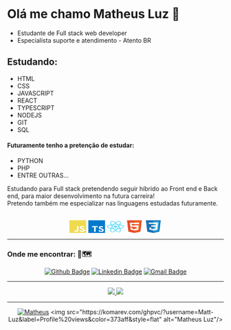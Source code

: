 # Olá me chamo Matheus Luz 👋

- Estudante de Full stack web developer
- Especialista suporte e atendimento - Atento BR

## Estudando:

- HTML
- CSS
- JAVASCRIPT
- REACT
- TYPESCRIPT
- NODEJS
- GIT
- SQL

#### Futuramente tenho a pretenção de estudar:

- PYTHON
- PHP
- ENTRE OUTRAS...

Estudando para Full stack pretendendo seguir híbrido ao Front end e Back end, para maior desenvolvimento na futura carreira! <br>
Pretendo também me especializar nas linguagens estudadas futuramente.

<div align="center" style="display: inline_block"><br>
  <img align="center" alt="Matheus-Js" height="30" width="40" src="https://raw.githubusercontent.com/devicons/devicon/master/icons/javascript/javascript-plain.svg" target= "blanq">
  <img align="center" alt="Matheus-Ts" height="30" width="40" src="https://raw.githubusercontent.com/devicons/devicon/master/icons/typescript/typescript-plain.svg">
  <img align="center" alt="Matheus-React" height="30" width="40" src="https://raw.githubusercontent.com/devicons/devicon/master/icons/react/react-original.svg">
  <img align="center" alt="Matheus-HTML" height="30" width="40" src="https://raw.githubusercontent.com/devicons/devicon/master/icons/html5/html5-original.svg">
  <img align="center" alt="Matheus-CSS" height="30" width="40" src="https://raw.githubusercontent.com/devicons/devicon/master/icons/css3/css3-original.svg">
 </div>

<hr>

### Onde me encontrar: 🧭🗺️

<div align="center"> 

[![Github Badge](https://img.shields.io/badge/-Github-000?style=flat-square&logo=Github&logoColor=white&link=https://github.com/Matt-Luz)](https://github.com/Matt-Luz)
[![Linkedin Badge](https://img.shields.io/badge/-LinkedIn-blue?style=flat-square&logo=Linkedin&logoColor=white&link=https://www.linkedin.com/in/matheus-prates-da-luz-08a531259/)](https://www.linkedin.com/in/matheus-prates-da-luz-08a531259/)
[![Gmail Badge](https://img.shields.io/badge/-Gmail-c14438?style=flat-square&logo=Gmail&logoColor=white&link=mailto:mpratesluz@gmail.com)](mailto:mpratesluz@gmail.com)

</div>

<hr>

<div align="center">
  <a href="https://github.com/Matt-Luz">
  <img height="150em" src="https://github-readme-stats.vercel.app/api?username=Matt-Luz&show_icons=true&theme=dark&include_all_commits=true&count_private=true"/>
  <img height="150em" src="https://github-readme-stats.vercel.app/api/top-langs/?username=Matt-Luz&layout=compact&langs_count=7&theme=dark"/>
</div>
  
  <hr>
  
<!-- CONTADORES  -->
  
 <div align="center">
   
 [![Matheus]( https://img.shields.io/github/followers/Matt-Luz?label=follow&style=social)]([https://github.com/Matt-Luz](https://github.com/Matt-Luz)) <img src="https://komarev.com/ghpvc/?username=Matt-Luz&label=Profile%20views&color=373aff&style=flat" alt="Matheus Luz"/> 
 
 </div>
  
 
